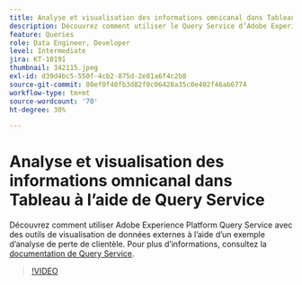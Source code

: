 ```yaml
---
title: Analyse et visualisation des informations omnicanal dans Tableau à l’aide de Query Service
description: Découvrez comment utiliser le Query Service d’Adobe Experience Platform avec des outils de visualisation de données externes à l’aide d’un exemple d’analyse de perte de la clientèle.
feature: Queries
role: Data Engineer, Developer
level: Intermediate
jira: KT-10191
thumbnail: 342115.jpeg
exl-id: d39d4bc5-550f-4cb2-875d-2e81a6f4c2b8
source-git-commit: 00ef0f40fb3d82f0c06428a35c0e402f46ab6774
workflow-type: tm+mt
source-wordcount: '70'
ht-degree: 30%

---
```


# Analyse et visualisation des informations omnicanal dans Tableau à l’aide de Query Service

Découvrez comment utiliser Adobe Experience Platform Query Service avec des outils de visualisation de données externes à l’aide d’un exemple d’analyse de perte de clientèle. Pour plus d’informations, consultez la [documentation de Query Service](https://experienceleague.adobe.com/docs/experience-platform/query/home.html?lang=fr).

>[!VIDEO](https://video.tv.adobe.com/v/342115?learn=on)
